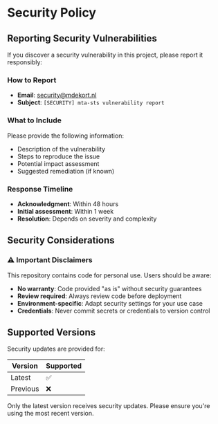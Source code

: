 # Security Policy

## Reporting Security Vulnerabilities

If you discover a security vulnerability in this project, please report it responsibly:

### How to Report

- **Email**: [security@mdekort.nl](mailto:security@mdekort.nl)
- **Subject**: `[SECURITY] mta-sts vulnerability report`

### What to Include

Please provide the following information:
- Description of the vulnerability
- Steps to reproduce the issue
- Potential impact assessment
- Suggested remediation (if known)

### Response Timeline

- **Acknowledgment**: Within 48 hours
- **Initial assessment**: Within 1 week
- **Resolution**: Depends on severity and complexity

## Security Considerations

### ⚠️ Important Disclaimers

This repository contains code for personal use. Users should be aware:

- **No warranty**: Code provided "as is" without security guarantees
- **Review required**: Always review code before deployment
- **Environment-specific**: Adapt security settings for your use case
- **Credentials**: Never commit secrets or credentials to version control

## Supported Versions

Security updates are provided for:

| Version | Supported |
|---------|-----------|
| Latest  | ✅        |
| Previous| ❌        |

Only the latest version receives security updates. Please ensure you're using the most recent version.
